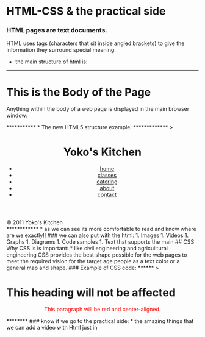 # HTML-CSS & the practical side
### HTML pages are text documents.
HTML uses tags (characters that sit inside angled
brackets) to give the information they surround special
meaning. 
* the main structure of html is:
******
><html>
<head>
<title>This is the Title of the Page</title>
</head>
<body>
<h1>This is the Body of the Page</h1>
<p>Anything within the body of a web page is
displayed in the main browser window.</p>
</body>
</html>
***********
* The new HTML5 structure example:
*************
> <header>
<h1>Yoko's Kitchen</h1>
<nav>
<ul>
<li><a href="" class="current">home</a></li>
<li><a href="">classes</a></li>
<li><a href="">catering</a></li>
<li><a href="">about</a></li>
<li><a href="">contact</a></li>
</ul>
</nav>
</header>
<footer>
&copy; 2011 Yoko's Kitchen
</footer>
************
* as we can see its more comfortable to read and know where are we exactly!!
### we can also put with the html:
1. Images
1. Videos
1. Graphs
1. Diagrams
1. Code samples
1. Text that supports the main
## CSS
Why CSS is is important:
* like civil engineering and agriculltural engineering CSS provides the best shape possible for the web pages to meet the required vision for the target age people as a text color or a general map and shape.
### Example of CSS code:
******
> <!DOCTYPE html>
<html>
<head>
<style>
p.center {
  text-align: center;
  color: red;
}
</style>
</head>
<body>

<h1 class="center">This heading will not be affected</h1>
<p class="center">This paragraph will be red and center-aligned.</p> 

</body>
</html>
********
### know if we go to the practical side:
* the amazing things that we can add a video with Html just in 


